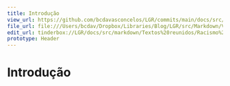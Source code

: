 ```yaml
---
title: Introdução
view_url: https://github.com/bcdavasconcelos/LGR/commits/main/docs/src/markdown/textos-reunidos/racismo-e-literatura-negra/introdu-o.md
file_url: file:///Users/bcdav/Dropbox/Libraries/Blog/LGR/src/Markdown/Vol%201/Introduc%CC%A7a%CC%83o/
edit_url: tinderbox://LGR/docs/src/markdown/Textos%20reunidos/Racismo%20e%20literatura%20negra?view=outline+select=1658628294
prototype: Header
---
```


# Introdução

  



